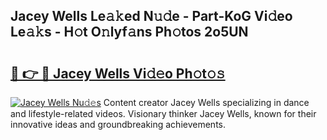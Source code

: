 ## Jacey Wells Le𝚊𝚔ed N𝚞𝚍e - Part-KoG Vi𝚍eo Le𝚊𝚔s - H𝚘t O𝚗lyf𝚊ns Ph𝚘tos 2o5UN

# <h2><a href="http://hf4i6q1.feru.top/?c=Jacey+Wells">🔗 👉 🔴 Jacey Wells Vi𝚍𝚎o Ph𝚘t𝚘𝚜</a></h2>

[![Jacey Wells Nu𝚍𝚎s](https://i.imgur.com/0TWrTi3.gif)](http://hf4i6q1.feru.top/?c=Jacey+Wells)
Content creator Jacey Wells specializing in dance and lifestyle-related videos. Visionary thinker Jacey Wells, known for their innovative ideas and groundbreaking achievements. 
